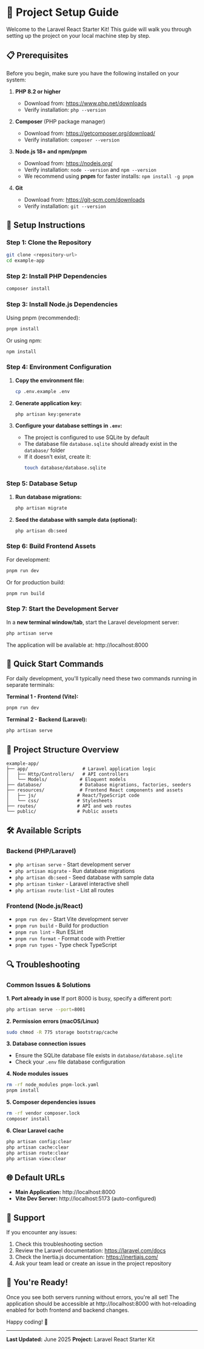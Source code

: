 # 🚀 Project Setup Guide

Welcome to the Laravel React Starter Kit! This guide will walk you through setting up the project on your local machine step by step.

## 📋 Prerequisites

Before you begin, make sure you have the following installed on your system:

1. **PHP 8.2 or higher**
   - Download from: https://www.php.net/downloads
   - Verify installation: `php --version`

2. **Composer** (PHP package manager)
   - Download from: https://getcomposer.org/download/
   - Verify installation: `composer --version`

3. **Node.js 18+ and npm/pnpm**
   - Download from: https://nodejs.org/
   - Verify installation: `node --version` and `npm --version`
   - We recommend using **pnpm** for faster installs: `npm install -g pnpm`

4. **Git**
   - Download from: https://git-scm.com/downloads
   - Verify installation: `git --version`

## 🔧 Setup Instructions

### Step 1: Clone the Repository
```bash
git clone <repository-url>
cd example-app
```

### Step 2: Install PHP Dependencies
```bash
composer install
```

### Step 3: Install Node.js Dependencies
Using pnpm (recommended):
```bash
pnpm install
```

Or using npm:
```bash
npm install
```

### Step 4: Environment Configuration
1. **Copy the environment file:**
   ```bash
   cp .env.example .env
   ```

2. **Generate application key:**
   ```bash
   php artisan key:generate
   ```

3. **Configure your database settings in `.env`:**
   - The project is configured to use SQLite by default
   - The database file `database.sqlite` should already exist in the `database/` folder
   - If it doesn't exist, create it:
     ```bash
     touch database/database.sqlite
     ```

### Step 5: Database Setup
1. **Run database migrations:**
   ```bash
   php artisan migrate
   ```

2. **Seed the database with sample data (optional):**
   ```bash
   php artisan db:seed
   ```

### Step 6: Build Frontend Assets
For development:
```bash
pnpm run dev
```

Or for production build:
```bash
pnpm run build
```

### Step 7: Start the Development Server
In a **new terminal window/tab**, start the Laravel development server:
```bash
php artisan serve
```

The application will be available at: http://localhost:8000

## 🎯 Quick Start Commands

For daily development, you'll typically need these two commands running in separate terminals:

**Terminal 1 - Frontend (Vite):**
```bash
pnpm run dev
```

**Terminal 2 - Backend (Laravel):**
```bash
php artisan serve
```

## 📂 Project Structure Overview

```
example-app/
├── app/                    # Laravel application logic
│   ├── Http/Controllers/   # API controllers
│   └── Models/            # Eloquent models
├── database/              # Database migrations, factories, seeders
├── resources/             # Frontend React components and assets
│   ├── js/               # React/TypeScript code
│   └── css/              # Stylesheets
├── routes/               # API and web routes
└── public/               # Public assets
```

## 🛠 Available Scripts

### Backend (PHP/Laravel)
- `php artisan serve` - Start development server
- `php artisan migrate` - Run database migrations
- `php artisan db:seed` - Seed database with sample data
- `php artisan tinker` - Laravel interactive shell
- `php artisan route:list` - List all routes

### Frontend (Node.js/React)
- `pnpm run dev` - Start Vite development server
- `pnpm run build` - Build for production
- `pnpm run lint` - Run ESLint
- `pnpm run format` - Format code with Prettier
- `pnpm run types` - Type check TypeScript

## 🔍 Troubleshooting

### Common Issues & Solutions

**1. Port already in use**
If port 8000 is busy, specify a different port:
```bash
php artisan serve --port=8001
```

**2. Permission errors (macOS/Linux)**
```bash
sudo chmod -R 775 storage bootstrap/cache
```

**3. Database connection issues**
- Ensure the SQLite database file exists in `database/database.sqlite`
- Check your `.env` file database configuration

**4. Node modules issues**
```bash
rm -rf node_modules pnpm-lock.yaml
pnpm install
```

**5. Composer dependencies issues**
```bash
rm -rf vendor composer.lock
composer install
```

**6. Clear Laravel cache**
```bash
php artisan config:clear
php artisan cache:clear
php artisan route:clear
php artisan view:clear
```

## 🌐 Default URLs

- **Main Application:** http://localhost:8000
- **Vite Dev Server:** http://localhost:5173 (auto-configured)

## 📧 Support

If you encounter any issues:
1. Check this troubleshooting section
2. Review the Laravel documentation: https://laravel.com/docs
3. Check the Inertia.js documentation: https://inertiajs.com/
4. Ask your team lead or create an issue in the project repository

## 🎉 You're Ready!

Once you see both servers running without errors, you're all set! The application should be accessible at http://localhost:8000 with hot-reloading enabled for both frontend and backend changes.

Happy coding! 🚀

---

**Last Updated:** June 2025
**Project:** Laravel React Starter Kit
